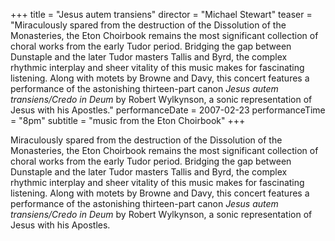 +++
title = "Jesus autem transiens"
director = "Michael Stewart"
teaser = "Miraculously spared from the destruction of the Dissolution of the Monasteries, the Eton Choirbook remains the most significant collection of choral works from the early Tudor period. Bridging the gap between Dunstaple and the later Tudor masters Tallis and Byrd, the complex rhythmic interplay and sheer vitality of this music makes for fascinating listening. Along with motets by Browne and Davy, this concert features a performance of the astonishing thirteen-part canon *Jesus autem transiens/Credo in Deum* by Robert Wylkynson, a sonic representation of Jesus with his Apostles."
performanceDate = 2007-02-23
performanceTime = "8pm"
subtitle = "music from the Eton Choirbook"
+++

Miraculously spared from the destruction of the Dissolution of the Monasteries, the Eton Choirbook remains the most significant collection of choral works from the early Tudor period. Bridging the gap between Dunstaple and the later Tudor masters Tallis and Byrd, the complex rhythmic interplay and sheer vitality of this music makes for fascinating listening. Along with motets by Browne and Davy, this concert features a performance of the astonishing thirteen-part canon *Jesus autem transiens/Credo in Deum* by Robert Wylkynson, a sonic representation of Jesus with his Apostles.

